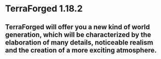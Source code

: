 # TerraForged 1.18.2
## TerraForged will offer you a new kind of world generation, which will be characterized by the elaboration of many details, noticeable realism and the creation of a more exciting atmosphere.

